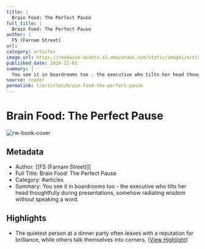 ```yaml
---
title: |
  Brain Food: The Perfect Pause
full_title: |
  Brain Food: The Perfect Pause
author: |
  FS (Farnam Street)
url: 
category: articles
image_url: https://readwise-assets.s3.amazonaws.com/static/images/article3.5c705a01b476.png
published_date: 2024-12-01
summary: |
  You see it in boardrooms too - the executive who tilts her head thoughtfully during presentations, somehow radiating wisdom without speaking a word.
source: reader
permalink: l/articles/brain-food-the-perfect-pause
---
```

# Brain Food: The Perfect Pause

![rw-book-cover](https://readwise-assets.s3.amazonaws.com/static/images/article3.5c705a01b476.png)

## Metadata
- Author: [[FS (Farnam Street)]]
- Full Title: Brain Food: The Perfect Pause
- Category: #articles
- Summary: You see it in boardrooms too - the executive who tilts her head thoughtfully during presentations, somehow radiating wisdom without speaking a word.

## Highlights
- The quietest person at a dinner party often leaves with a reputation for brilliance, while others talk themselves into corners. ([View Highlight](https://read.readwise.io/read/01je74zcj5a5n4qzvcp7mz9k2b))



